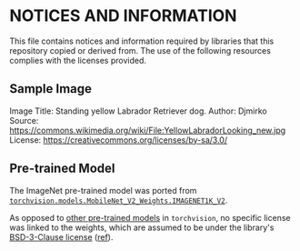 # NOTICES AND INFORMATION

This file contains notices and information required by libraries that this repository copied or derived from. The use of the following resources complies with the licenses provided.

## Sample Image

Image Title: Standing yellow Labrador Retriever dog.
Author: Djmirko
Source: https://commons.wikimedia.org/wiki/File:YellowLabradorLooking_new.jpg
License: https://creativecommons.org/licenses/by-sa/3.0/

## Pre-trained Model

The ImageNet pre-trained model was ported from [`torchvision.models.MobileNet_V2_Weights.IMAGENET1K_V2`](https://pytorch.org/vision/main/models/generated/torchvision.models.mobilenet_v2.html#torchvision.models.MobileNet_V2_Weights).

As opposed to [other pre-trained models](https://pytorch.org/vision/stable/models/generated/torchvision.models.regnet_y_128gf.html#torchvision.models.RegNet_Y_128GF_Weights) in `torchvision`, no specific license was linked to the weights, which are assumed to be under the library's [BSD-3-Clause license](https://github.com/pytorch/vision/blob/main/LICENSE) ([ref](https://github.com/pytorch/vision/issues/160)).
